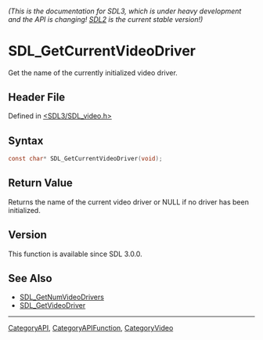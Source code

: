 ###### (This is the documentation for SDL3, which is under heavy development and the API is changing! [SDL2](https://wiki.libsdl.org/SDL2/) is the current stable version!)
# SDL_GetCurrentVideoDriver

Get the name of the currently initialized video driver.

## Header File

Defined in [<SDL3/SDL_video.h>](https://github.com/libsdl-org/SDL/blob/main/include/SDL3/SDL_video.h)

## Syntax

```c
const char* SDL_GetCurrentVideoDriver(void);

```

## Return Value

Returns the name of the current video driver or NULL if no driver has been
initialized.

## Version

This function is available since SDL 3.0.0.

## See Also

- [SDL_GetNumVideoDrivers](SDL_GetNumVideoDrivers)
- [SDL_GetVideoDriver](SDL_GetVideoDriver)

----
[CategoryAPI](CategoryAPI), [CategoryAPIFunction](CategoryAPIFunction), [CategoryVideo](CategoryVideo)

